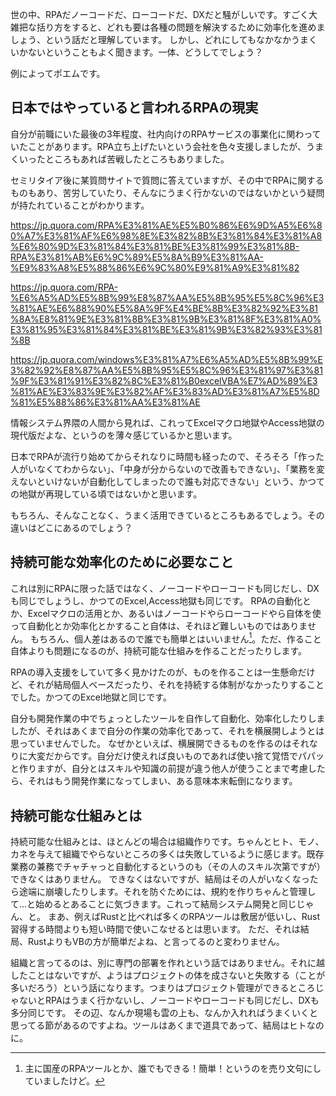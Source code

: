 <!--
title:   持続可能な効率化
tags:    ポエム,POEM,自動化,効率化
id:      
private: false
-->

世の中、RPAだノーコードだ、ローコードだ、DXだと騒がしいです。すごく大雑把な括り方をすると、どれも要は各種の問題を解決するために効率化を進めましょう、という話だと理解しています。
しかし、どれにしてもなかなかうまくいかないということもよく聞きます。一体、どうしてでしょう？

例によってポエムです。

## 日本ではやっていると言われるRPAの現実

自分が前職にいた最後の3年程度、社内向けのRPAサービスの事業化に関わっていたことがあります。RPA立ち上げたいという会社を色々支援しましたが、うまくいったところもあれば苦戦したところもありました。

セミリタイア後に某質問サイトで質問に答えていますが、その中でRPAに関するものもあり、苦労していたり、そんなにうまく行かないのではないかという疑問が持たれていることがわかります。

https://jp.quora.com/RPA%E3%81%AE%E5%B0%86%E6%9D%A5%E6%80%A7%E3%81%AF%E6%98%8E%E3%82%8B%E3%81%84%E3%81%A8%E6%80%9D%E3%81%84%E3%81%BE%E3%81%99%E3%81%8B-RPA%E3%81%AB%E6%9C%89%E5%8A%B9%E3%81%AA-%E9%83%A8%E5%88%86%E6%9C%80%E9%81%A9%E3%81%82

https://jp.quora.com/RPA-%E6%A5%AD%E5%8B%99%E8%87%AA%E5%8B%95%E5%8C%96%E3%81%AE%E6%88%90%E5%8A%9F%E4%BE%8B%E3%82%92%E3%81%8A%E8%81%9E%E3%81%8B%E3%81%9B%E3%81%8F%E3%81%A0%E3%81%95%E3%81%84%E3%81%BE%E3%81%9B%E3%82%93%E3%81%8B

https://jp.quora.com/windows%E3%81%A7%E6%A5%AD%E5%8B%99%E3%82%92%E8%87%AA%E5%8B%95%E5%8C%96%E3%81%97%E3%81%9F%E3%81%91%E3%82%8C%E3%81%B0excelVBA%E7%AD%89%E3%81%AE%E3%83%9E%E3%82%AF%E3%83%AD%E3%81%A7%E5%8D%81%E5%88%86%E3%81%AA%E3%81%AE

情報システム界隈の人間から見れば、これってExcelマクロ地獄やAccess地獄の現代版だよな、というのを薄々感じているかと思います。

日本でRPAが流行り始めてからそれなりに時間も経ったので、そろそろ「作った人がいなくてわからない」、「中身が分からないので改善もできない」、「業務を変えないといけないが自動化してしまったので誰も対応できない」という、かつての地獄が再現している頃ではないかと思います。

もちろん、そんなことなく、うまく活用できているところもあるでしょう。その違いはどこにあるのでしょう？

## 持続可能な効率化のために必要なこと

これは別にRPAに限った話ではなく、ノーコードやローコードも同じだし、DXも同じでしょうし、かつてのExcel,Access地獄も同じです。
RPAの自動化とか、Excelマクロの活用とか、あるいはノーコードやらローコードやら自体を使って自動化とか効率化とかすること自体は、それほど難しいものではありません。
もちろん、個人差はあるので誰でも簡単とはいいません[^1]。ただ、作ること自体よりも問題になるのが、持続可能な仕組みを作ることだったりします。

RPAの導入支援をしていて多く見かけたのが、ものを作ることは一生懸命だけど、それが結局個人ベースだったり、それを持続する体制がなかったりすることでした。かつてのExcel地獄と同じです。

[^1]:主に国産のRPAツールとか、誰でもできる！簡単！というのを売り文句にしていましたけど。

自分も開発作業の中でちょっとしたツールを自作して自動化、効率化したりしましたが、それはあくまで自分の作業の効率化であって、それを横展開しようとは思っていませんでした。
なぜかといえば、横展開できるものを作るのはそれなりに大変だからです。自分だけ使えれば良いものであれば使い捨て覚悟でパパッと作りますが、自分とはスキルや知識の前提が違う他人が使うことまで考慮したら、それはもう開発作業になってしまい、ある意味本末転倒になります。

## 持続可能な仕組みとは

持続可能な仕組みとは、ほとんどの場合は組織作りです。ちゃんとヒト、モノ、カネを与えて組織でやらないところの多くは失敗しているように感じます。既存業務の兼務でチャチャっと自動化するというのも（その人のスキル次第ですが）できなくはありません。
できなくはないですが、結局はその人がいなくなったら途端に崩壊したりします。それを防ぐためには、規約を作りちゃんと管理して…と始めるとあることに気づきます。これって結局システム開発と同じじゃん、と。
まあ、例えばRustと比べれば多くのRPAツールは敷居が低いし、Rust習得する時間よりも短い時間で使いこなせるとは思います。
ただ、それは結局、RustよりもVBの方が簡単だよね、と言ってるのと変わりません。

組織と言ってるのは、別に専門の部署を作れという話ではありません。それに越したことはないですが、ようはプロジェクトの体を成さないと失敗する（ことが多いだろう）という話になります。つまりはプロジェクト管理ができるところじゃないとRPAはうまく行かないし、ノーコードやローコードも同じだし、DXも多分同じです。
その辺、なんか現場も雲の上も、なんか入れればうまくいくと思ってる節があるのですよね。ツールはあくまで道具であって、結局はヒトなのに。
